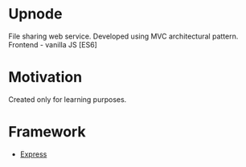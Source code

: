 # Upnode
File sharing web service. Developed using MVC architectural pattern.
Frontend - vanilla JS [ES6]

# Motivation

Created only for learning purposes. 

# Framework

  * [Express](https://github.com/expressjs/generator)
